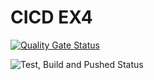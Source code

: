 
# CICD EX4

[![Quality Gate Status](https://sonarcloud.io/api/project_badges/measure?project=TheoHarti_go-mux&metric=alert_status)](https://sonarcloud.io/summary/new_code?id=TheoHarti_go-mux)

![Test, Build and Pushed Status](https://github.com/TheoHarti/go-mux/actions/workflows/ci.yml/badge.svg)

